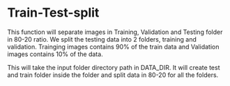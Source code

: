 # Train-Test-split
This function will separate images in Training, Validation and Testing folder in 80-20 ratio. We split the testing data into 2 folders, training and validation. Trainging images contains 90% of the train data and Validation images contains 10% of the data.

This will take the input folder directory path in DATA_DIR. It will create test and train folder inside the folder and split data in 80-20 for all the folders.
